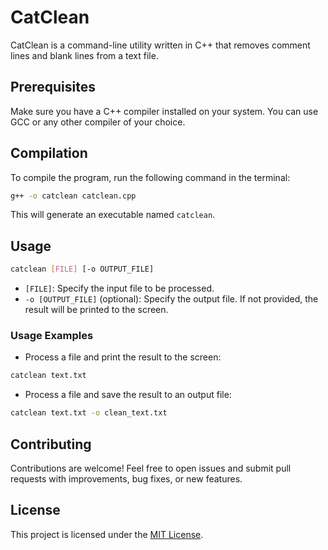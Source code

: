 # CatClean

CatClean is a command-line utility written in C++ that removes comment lines and blank lines from a text file.

## Prerequisites

Make sure you have a C++ compiler installed on your system. You can use GCC or any other compiler of your choice.

## Compilation

To compile the program, run the following command in the terminal:

```bash
g++ -o catclean catclean.cpp 
```

This will generate an executable named `catclean`.

## Usage

```bash
catclean [FILE] [-o OUTPUT_FILE]
```

- `[FILE]`: Specify the input file to be processed.
- `-o [OUTPUT_FILE]` (optional): Specify the output file. If not provided, the result will be printed to the screen.

### Usage Examples

- Process a file and print the result to the screen:

```bash
catclean text.txt
```

- Process a file and save the result to an output file:

```bash
catclean text.txt -o clean_text.txt
```


## Contributing

Contributions are welcome! Feel free to open issues and submit pull requests with improvements, bug fixes, or new features.

## License

This project is licensed under the [MIT License](LICENSE).

